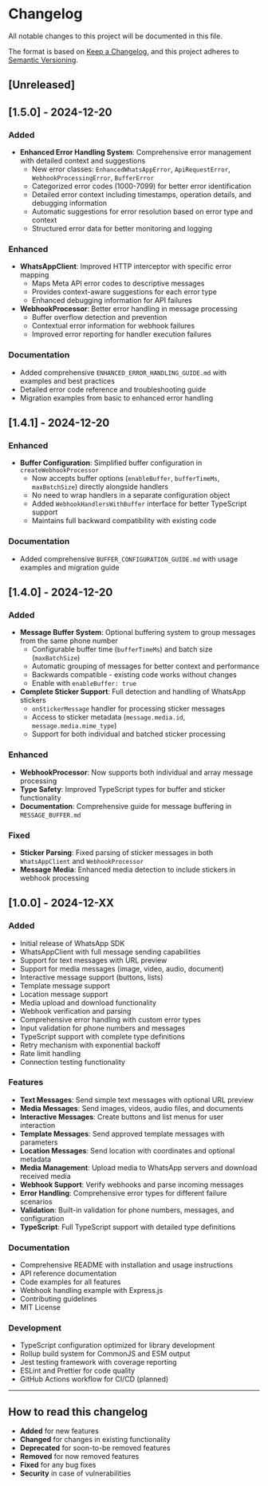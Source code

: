 # Changelog

All notable changes to this project will be documented in this file.

The format is based on [Keep a Changelog](https://keepachangelog.com/en/1.0.0/),
and this project adheres to [Semantic Versioning](https://semver.org/spec/v2.0.0.html).

## [Unreleased]

## [1.5.0] - 2024-12-20

### Added
- **Enhanced Error Handling System**: Comprehensive error management with detailed context and suggestions
  - New error classes: `EnhancedWhatsAppError`, `ApiRequestError`, `WebhookProcessingError`, `BufferError`
  - Categorized error codes (1000-7099) for better error identification
  - Detailed error context including timestamps, operation details, and debugging information
  - Automatic suggestions for error resolution based on error type and context
  - Structured error data for better monitoring and logging

### Enhanced
- **WhatsAppClient**: Improved HTTP interceptor with specific error mapping
  - Maps Meta API error codes to descriptive messages
  - Provides context-aware suggestions for each error type
  - Enhanced debugging information for API failures
- **WebhookProcessor**: Better error handling in message processing
  - Buffer overflow detection and prevention
  - Contextual error information for webhook failures
  - Improved error reporting for handler execution failures

### Documentation
- Added comprehensive `ENHANCED_ERROR_HANDLING_GUIDE.md` with examples and best practices
- Detailed error code reference and troubleshooting guide
- Migration examples from basic to enhanced error handling

## [1.4.1] - 2024-12-20

### Enhanced
- **Buffer Configuration**: Simplified buffer configuration in `createWebhookProcessor`
  - Now accepts buffer options (`enableBuffer`, `bufferTimeMs`, `maxBatchSize`) directly alongside handlers
  - No need to wrap handlers in a separate configuration object
  - Added `WebhookHandlersWithBuffer` interface for better TypeScript support
  - Maintains full backward compatibility with existing code

### Documentation
- Added comprehensive `BUFFER_CONFIGURATION_GUIDE.md` with usage examples and migration guide

## [1.4.0] - 2024-12-20

### Added
- **Message Buffer System**: Optional buffering system to group messages from the same phone number
  - Configurable buffer time (`bufferTimeMs`) and batch size (`maxBatchSize`)
  - Automatic grouping of messages for better context and performance
  - Backwards compatible - existing code works without changes
  - Enable with `enableBuffer: true`
- **Complete Sticker Support**: Full detection and handling of WhatsApp stickers
  - `onStickerMessage` handler for processing sticker messages
  - Access to sticker metadata (`message.media.id`, `message.media.mime_type`)
  - Support for both individual and batched sticker processing

### Enhanced
- **WebhookProcessor**: Now supports both individual and array message processing
- **Type Safety**: Improved TypeScript types for buffer and sticker functionality
- **Documentation**: Comprehensive guide for message buffering in `MESSAGE_BUFFER.md`

### Fixed
- **Sticker Parsing**: Fixed parsing of sticker messages in both `WhatsAppClient` and `WebhookProcessor`
- **Message Media**: Enhanced media detection to include stickers in webhook processing

## [1.0.0] - 2024-12-XX

### Added
- Initial release of WhatsApp SDK
- WhatsAppClient with full message sending capabilities
- Support for text messages with URL preview
- Support for media messages (image, video, audio, document)
- Interactive message support (buttons, lists)
- Template message support
- Location message support
- Media upload and download functionality
- Webhook verification and parsing
- Comprehensive error handling with custom error types
- Input validation for phone numbers and messages
- TypeScript support with complete type definitions
- Retry mechanism with exponential backoff
- Rate limit handling
- Connection testing functionality

### Features
- **Text Messages**: Send simple text messages with optional URL preview
- **Media Messages**: Send images, videos, audio files, and documents
- **Interactive Messages**: Create buttons and list menus for user interaction
- **Template Messages**: Send approved template messages with parameters
- **Location Messages**: Send location with coordinates and optional metadata
- **Media Management**: Upload media to WhatsApp servers and download received media
- **Webhook Support**: Verify webhooks and parse incoming messages
- **Error Handling**: Comprehensive error types for different failure scenarios
- **Validation**: Built-in validation for phone numbers, messages, and configuration
- **TypeScript**: Full TypeScript support with detailed type definitions

### Documentation
- Comprehensive README with installation and usage instructions
- API reference documentation
- Code examples for all features
- Webhook handling example with Express.js
- Contributing guidelines
- MIT License

### Development
- TypeScript configuration optimized for library development
- Rollup build system for CommonJS and ESM output
- Jest testing framework with coverage reporting
- ESLint and Prettier for code quality
- GitHub Actions workflow for CI/CD (planned)

---

## How to read this changelog

- **Added** for new features
- **Changed** for changes in existing functionality
- **Deprecated** for soon-to-be removed features
- **Removed** for now removed features
- **Fixed** for any bug fixes
- **Security** in case of vulnerabilities